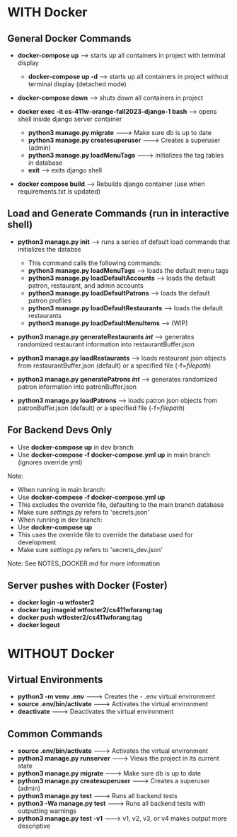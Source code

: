 # WITH Docker
## General Docker Commands
* **docker-compose up** --> starts up all containers in project with terminal display
  * **docker-compose up -d** --> starts up all containers in project without terminal display (detached mode)
* **docker-compose down** --> shuts down all containers in project

* **docker exec -it cs-411w-orange-fall2023-django-1 bash** --> opens shell inside django server container
  * **python3 manage.py migrate** ---> Make sure db is up to date
  * **python3 manage.py createsuperuser** ---> Creates a superuser (admin)
  * **python3 manage.py loadMenuTags** ---> initializes the tag tables in database
  * **exit** --> exits django shell

* **docker compose build** --> Rebuilds django container (use when requirements.txt is updated)


## Load and Generate Commands (run in interactive shell)
* **python3 manage.py init** --> runs a series of default load commands that initializes the databse
  * This command calls the following commands:
  * **python3 manage.py loadMenuTags** --> loads the default menu tags
  * **python3 manage.py loadDefaultAccounts** --> loads the default patron, restaurant, and admin accounts
  * **python3 manage.py loadDefaultPatrons** --> loads the default patron profiles
  * **python3 manage.py loadDefaultRestaurants** --> loads the default restaurants
  * **python3 manage.py loadDefaultMenuItems** --> (WIP)

* **python3 manage.py generateRestaurants _int_** --> generates randomized restaurant information into restaurantBuffer.json
* **python3 manage.py loadRestaurants** --> loads restaurant json objects from restaurantBuffer.json (default) or a specified file (-f=_filepath_)
* **python3 manage.py generatePatrons _int_** --> generates randomized patron information into patronBuffer.json
* **python3 manage.py loadPatrons** --> loads patron json objects from patronBuffer.json (default) or a specified file (-f=_filepath_)


## For Backend Devs Only
* Use **docker-compose up** in dev branch
* Use **docker-compose -f docker-compose.yml up** in main branch (ignores override.yml)

Note:
* When running in main branch:
 * Use **docker-compose -f docker-compose.yml up**
 * This excludes the override file, defaulting to the main branch database
 * Make sure *settings.py* refers to 'secrets.json'
* When running in dev branch:
 * Use **docker-compose up**
 * This uses the override file to override the database used for development
 * Make sure *settings.py* refers to 'secrets_dev.json'

Note: See NOTES_DOCKER.md for more information




## Server pushes with Docker (Foster)
* **docker login -u wtfoster2**
* **docker tag __imageid__ wtfoster2/cs411wforang:__tag__**
* **docker push wtfoster2/cs411wforang:__tag__**
* **docker logout**




# WITHOUT Docker
## Virtual Environments
* **python3 -m venv .env** ---> Creates the - .env virtual environment
* **source .env/bin/activate** ---> Activates the virtual environment
* **deactivate** ---> Deactivates the virtual environment

## Common Commands
* **source .env/bin/activate** ---> Activates the virtual environment
* **python3 manage.py runserver** ---> Views the project in its current state
* **python3 manage.py migrate** ---> Make sure db is up to date
* **python3 manage.py createsuperuser** ---> Creates a superuser (admin)
* **python3 manage.py test** ---> Runs all backend tests
* **python3 -Wa manage.py test** ---> Runs all backend tests with outputting warnings
* **python3 manage.py test -v1** ---> v1, v2, v3, or v4 makes output more descriptive 